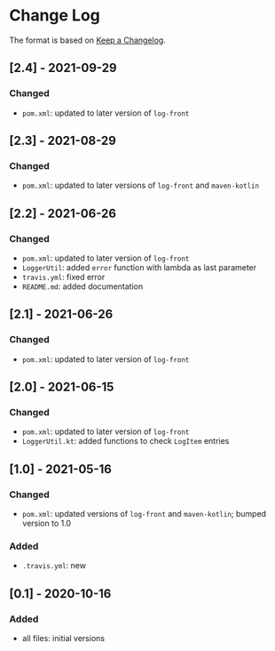 # Change Log

The format is based on [Keep a Changelog](http://keepachangelog.com/).

## [2.4] - 2021-09-29
### Changed
- `pom.xml`: updated to later version of `log-front`

## [2.3] - 2021-08-29
### Changed
- `pom.xml`: updated to later versions of `log-front` and `maven-kotlin`

## [2.2] - 2021-06-26
### Changed
- `pom.xml`: updated to later version of `log-front`
- `LoggerUtil`: added `error` function with lambda as last parameter
- `travis.yml`: fixed error
- `README.md`: added documentation

## [2.1] - 2021-06-26
### Changed
- `pom.xml`: updated to later version of `log-front`

## [2.0] - 2021-06-15
### Changed
- `pom.xml`: updated to later version of `log-front`
- `LoggerUtil.kt`: added functions to check `LogItem` entries

## [1.0] - 2021-05-16
### Changed
- `pom.xml`: updated versions of `log-front` and `maven-kotlin`; bumped version to 1.0
### Added
- `.travis.yml`: new

## [0.1] - 2020-10-16
### Added
- all files: initial versions
